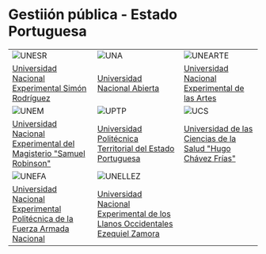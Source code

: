 # Gestiión pública - Estado Portuguesa

| | | |
|---|---|---|
| ![UNESR](/images/universidades/unesr.png) | ![UNA](/images/universidades/una.png) | ![UNEARTE](/images/universidades/unearte.png) |
| [Universidad Nacional Experimental Simón Rodríguez](/docs/portuguesa/universidades/unesr) | [Universidad Nacional Abierta](/docs/portuguesa/universidades/una) | [Universidad Nacional Experimental de las Artes](/docs/portuguesa/universidades/unearte) |
| ![UNEM](/images/universidades/unem.png) | ![UPTP](/images/universidades/uptp.png) | ![UCS](/images/universidades/ucs.png) |
| [Universidad Nacional Experimental del Magisterio "Samuel Robinson"](/docs/portuguesa/universidades/unem) | [Universidad Politécnica Territorial del Estado Portuguesa](/docs/portuguesa/universidades/uptp) | [Universidad de las Ciencias de la Salud "Hugo Chávez Frías"](/docs/portuguesa/universidades/ucs) |
| ![UNEFA](/images/universidades/unefa.png) | ![UNELLEZ](/images/universidades/unellez.png) |  |
| [Universidad Nacional Experimental Politécnica de la Fuerza Armada Nacional](/docs/portuguesa/universidades/unefa) | [Universidad Nacional Experimental de los Llanos Occidentales Ezequiel Zamora](/docs/portuguesa/universidades/unellez) |  |


